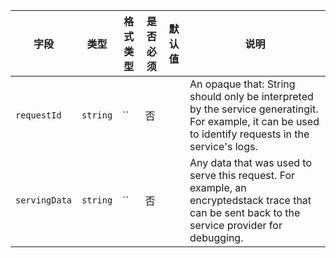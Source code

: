 | 字段 | 类型 | 格式类型 | 是否必须 | 默认值 | 说明 |
|---|---|---|---|---|---|
| `requestId` | `string` | `` | 否 |  | An opaque that: String  should only be interpreted by the service generatingit. For example, it can be used to identify requests in the service's logs. |
| `servingData` | `string` | `` | 否 |  | Any data that was used to serve this request. For example, an encryptedstack trace that can be sent back to the service provider for debugging. |
